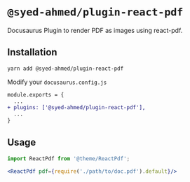 # `@syed-ahmed/plugin-react-pdf`

Docusaurus Plugin to render PDF as images using react-pdf.

## Installation

```sh
yarn add @syed-ahmed/plugin-react-pdf
```

Modify your `docusaurus.config.js`

```diff
module.exports = {
  ...
+ plugins: ['@syed-ahmed/plugin-react-pdf'],
  ...
}
```

## Usage

```jsx
import ReactPdf from '@theme/ReactPdf';

<ReactPdf pdf={require('./path/to/doc.pdf').default}/>
```
